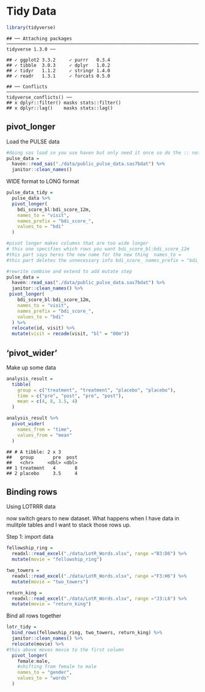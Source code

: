 Tidy Data
================

``` r
library(tidyverse)
```

    ## ── Attaching packages ──────────────────────────────────────────────────────────────────────── tidyverse 1.3.0 ──

    ## ✓ ggplot2 3.3.2     ✓ purrr   0.3.4
    ## ✓ tibble  3.0.3     ✓ dplyr   1.0.2
    ## ✓ tidyr   1.1.2     ✓ stringr 1.4.0
    ## ✓ readr   1.3.1     ✓ forcats 0.5.0

    ## ── Conflicts ─────────────────────────────────────────────────────────────────────────── tidyverse_conflicts() ──
    ## x dplyr::filter() masks stats::filter()
    ## x dplyr::lag()    masks stats::lag()

## pivot\_longer

Load the PULSE data

``` r
#doing sas load so you use haven but only need it once so do the :: not the library
pulse_data = 
  haven::read_sas("./data/public_pulse_data.sas7bdat") %>% 
  janitor::clean_names()
```

WIDE format to LONG format

``` r
pulse_data_tidy = 
  pulse_data %>% 
  pivot_longer(
    bdi_score_bl:bdi_score_12m,
    names_to = "visit",
    names_prefix = "bdi_score_",
    values_to = "bdi"
  )

#pivot longer makes columns that are too wide longer
# this one specifies which rows you want bdi_score_bl:bdi_score_12m
#this part says heres the new name for the new thing  names_to = 
#this part deletes the unnecessary info bdi_score_ names_prefix = "bdi_score_",
```

``` r
#rewrite combine and extend to add mutate step
pulse_data = 
  haven::read_sas("./data/public_pulse_data.sas7bdat") %>% 
  janitor::clean_names() %>% 
 pivot_longer(
    bdi_score_bl:bdi_score_12m,
    names_to = "visit",
    names_prefix = "bdi_score_",
    values_to = "bdi"
  ) %>% 
  relocate(id, visit) %>% 
  mutate(visit = recode(visit, "bl" = "00m"))
```

## ‘pivot\_wider’

Make up some data

``` r
analysis_result = 
  tibble(
    group = c("treatment", "treatment", "placebo", "placebo"),
    time = c("pre", "post", "pre", "post"),
    mean = c(4, 8, 3.5, 4)
  )

analysis_result %>% 
  pivot_wider(
    names_from = "time",
    values_from = "mean"
  )
```

    ## # A tibble: 2 x 3
    ##   group       pre  post
    ##   <chr>     <dbl> <dbl>
    ## 1 treatment   4       8
    ## 2 placebo     3.5     4

## Binding rows

Using LOTRRR data

now switch gears to new dataset. What happens when I have data in
mulitple tables and I want to stack those rows up.

Step 1: import data

``` r
fellowship_ring = 
  readxl::read_excel("./data/LotR_Words.xlsx", range ="B3:D6") %>% 
  mutate(movie = "fellowship_ring")

two_towers = 
  readxl::read_excel("./data/LotR_Words.xlsx", range ="F3:H6") %>% 
  mutate(movie = "two_towers")

return_king = 
  readxl::read_excel("./data/LotR_Words.xlsx", range ="J3:L6") %>% 
  mutate(movie = "return_king")
```

Bind all rows together

``` r
lotr_tidy =
  bind_rows(fellowship_ring, two_towers, return_king) %>% 
  janitor::clean_names() %>% 
  relocate(movie) %>% 
#this above moves movie to the first column
  pivot_longer(
    female:male,
    #shifting from female to male
    names_to = "gender",
    values_to = "words"
  )
```
